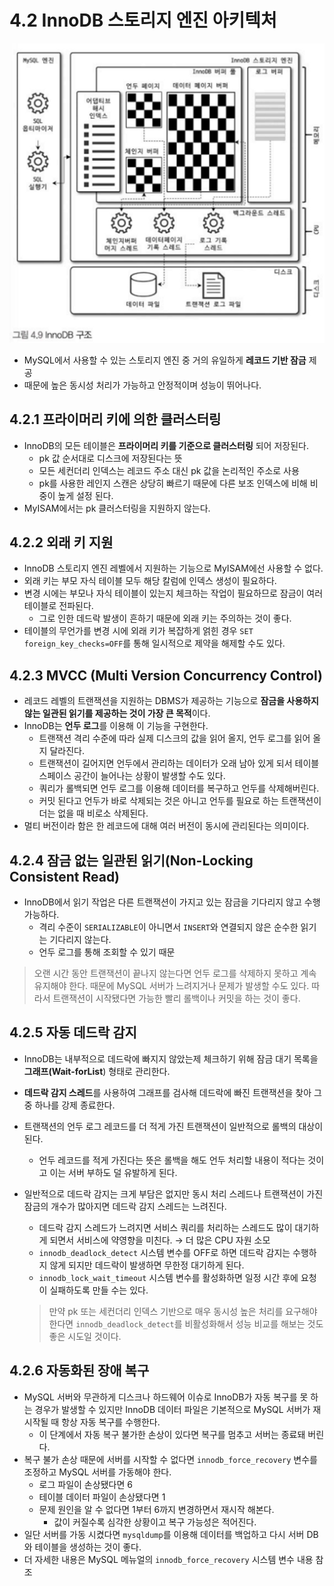 # 4.2 InnoDB 스토리지 엔진 아키텍처
![img.png](../../../../image/innodb-architecture.png)
- MySQL에서 사용할 수 있는 스토리지 엔진 중 거의 유일하게 **레코드 기반 잠금** 제공
- 때문에 높은 동시성 처리가 가능하고 안정적이며 성능이 뛰어나다.

## 4.2.1 프라이머리 키에 의한 클러스터링

- InnoDB의 모든 테이블은 **프라이머리 키를 기준으로 클러스터링** 되어 저장된다.
    - pk 값 순서대로 디스크에 저장된다는 뜻
    - 모든 세컨더리 인덱스는 레코드 주소 대신 pk 값을 논리적인 주소로 사용
    - pk를 사용한 레인지 스캔은 상당히 빠르기 때문에 다른 보조 인덱스에 비해 비중이 높게 설정 된다.
- MyISAM에서는 pk 클러스터링을 지원하지 않는다.

## 4.2.2 외래 키 지원

- InnoDB 스토리지 엔진 레벨에서 지원하는 기능으로 MyISAM에선 사용할 수 없다.
- 외래 키는 부모 자식 테이블 모두 해당 칼럼에 인덱스 생성이 필요하다.
- 변경 시에는 부모나 자식 테이블이 있는지 체크하는 작업이 필요하므로 잠금이 여러 테이블로 전파된다.
    - 그로 인한 데드락 발생이 흔하기 때문에 외래 키는 주의하는 것이 좋다.
- 테이블의 무언가를 변경 시에 외래 키가 복잡하게 얽힌 경우 `SET foreign_key_checks=OFF`를 통해 일시적으로 제약을 해제할 수도 있다.

## 4.2.3 MVCC (Multi Version Concurrency Control)

- 레코드 레벨의 트랜잭션을 지원하는 DBMS가 제공하는 기능으로 **잠금을 사용하지 않는 일관된 읽기를 제공하는 것이 가장 큰 목적**이다.
- InnoDB는 **언두 로그**를 이용해 이 기능을 구현한다.
    - 트랜잭션 격리 수준에 따라 실제 디스크의 값을 읽어 올지, 언두 로그를 읽어 올지 달라진다.
    - 트랜잭션이 길어지면 언두에서 관리하는 데이터가 오래 남아 있게 되서 테이블스페이스 공간이 늘어나는 상황이 발생할 수도 있다.
    - 쿼리가 롤백되면 언두 로그를 이용해 데이터를 복구하고 언두를 삭제해버린다.
    - 커밋 된다고 언두가 바로 삭제되는 것은 아니고 언두를 필요로 하는 트랜잭션이 더는 없을 때 비로소 삭제된다.
- 멀티 버전이라 함은 한 레코드에 대해 여러 버전이 동시에 관리된다는 의미이다.

## 4.2.4 잠금 없는 일관된 읽기(Non-Locking Consistent Read)

- InnoDB에서 읽기 작업은 다른 트랜잭션이 가지고 있는 잠금을 기다리지 않고 수행 가능하다.
    - 격리 수준이 `SERIALIZABLE`이 아니면서 `INSERT`와 연결되지 않은 순수한 읽기는 기다리지 않는다.
    - 언두 로그를 통해 조회할 수 있기 때문

> 오랜 시간 동안 트랜잭션이 끝나지 않는다면 언두 로그를 삭제하지 못하고 계속 유지해야 한다. 때문에 MySQL 서버가 느려지거나 문제가 발생할 수도 있다. 따라서 트랜잭션이 시작됐다면 가능한 빨리 롤백이나 커밋을 하는 것이 좋다.
>

## 4.2.5 자동 데드락 감지

- InnoDB는 내부적으로 데드락에 빠지지 않았는제 체크하기 위해 잠금 대기 목록을 **그래프(Wait-forList**) 형태로 관리한다.
- **데드락 감지 스레드**를 사용하여 그래프를 검사해 데드락에 빠진 트랜잭션을 찾아 그 중 하나를 강제 종료한다.
- 트랜잭션의 언두 로그 레코드를 더 적게 가진 트랜잭션이 일반적으로 롤백의 대상이 된다.
    - 언두 레코드를 적게 가진다는 뜻은 롤백을 해도 언두 처리할 내용이 적다는 것이고 이는 서버 부하도 덜 유발하게 된다.
- 일반적으로 데드락 감지는 크게 부담은 없지만 동시 처리 스레드나 트랜잭션이 가진 잠금의 개수가 많아지면 데드락 감지 스레드는 느려진다.
    - 데드락 감지 스레드가 느려지면 서비스 쿼리를 처리하는 스레드도 많이 대기하게 되면서 서비스에 약영향을 미친다. → 더 많은 CPU 자원 소모
    - `innodb_deadlock_detect` 시스템 변수를 OFF로 하면 데드락 감지는 수행하지 않게 되지만 데드락이 발생하면 무한정 대기하게 된다.
    - `innodb_lock_wait_timeout` 시스템 변수를 활성화하면 일정 시간 후에 요청이 실패하도록 만들 수는 있다.

  > 만약 pk 또는 세컨더리 인덱스 기반으로 매우 동시성 높은 처리를 요구해야 한다면 `innodb_deadlock_detect`를 비활성화해서 성능 비교를 해보는 것도 좋은 시도일 것이다.


## 4.2.6 자동화된 장애 복구

- MySQL 서버와 무관하게 디스크나 하드웨어 이슈로 InnoDB가 자동 복구를 못 하는 경우가 발생할 수 있지만 InnoDB 데이터 파일은 기본적으로 MySQL 서버가 재시작될 때 항상 자동 복구를 수행한다.
    - 이 단계에서 자동 복구 불가한 손상이 있다면 복구를 멈추고 서버는 종료돼 버린다.
- 복구 불가 손상 때문에 서버를 시작할 수 없다면 `innodb_force_recovery` 변수를 조정하고 MySQL 서버를 가동해야 한다.
    - 로그 파일이 손상됐다면 6
    - 테이블 데이터 파일이 손상됐다면 1
    - 문제 원인을 알 수 없다면 1부터 6까지 변경하면서 재시작 해본다.
        - 값이 커질수록 심각한 상황이고 복구 가능성은 적어진다.
- 일단 서버를 가동 시켰다면 `mysqldump`를 이용해 데이터를 백업하고 다시 서버 DB와 테이블을 생성하는 것이 좋다.
- 더 자세한 내용은 MySQL 메뉴얼의 `innodb_force_recovery` 시스템 변수 내용 참조
